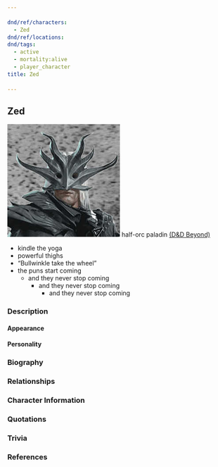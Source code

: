 ```yaml
---

dnd/ref/characters:
  - Zed
dnd/ref/locations:
dnd/tags:
  - active
  - mortality:alive
  - player_character
title: Zed

---
```


## Zed

![Pasted image 20211106142439.png](/images/dnd/pc-zed.png)
half-orc paladin
[(D&D Beyond)](https://ddb.ac/characters/2020367/QmB5LP)

- kindle the yoga
- powerful thighs
- “Bullwinkle take the wheel”
- the puns start coming
  - and they never stop coming
    - and they never stop coming
      - and they never stop coming

### Description

#### Appearance

#### Personality

### Biography

### Relationships

### Character Information

### Quotations

### Trivia

### References
